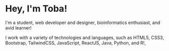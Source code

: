 # Hey, I'm Toba!


I'm a student, web developer and designer, bioinformatics enthusiast, and avid learner!

I work with a variety of technologies and languages, such as HTML5, CSS3, Bootstrap, TailwindCSS, JavaScript, ReactJS, Java, Python, and R!,
<!--
**Toba-O/Toba-O** is a ✨ _special_ ✨ repository because its `README.md` (this file) appears on your GitHub profile.

Here are some ideas to get you started:

- 🔭 I’m currently working on ...
- 🌱 I’m currently learning ...
- 👯 I’m looking to collaborate on ...
- 🤔 I’m looking for help with ...
- 💬 Ask me about ...
- 📫 How to reach me: ...
- 😄 Pronouns: ...
- ⚡ Fun fact: ...
-->
